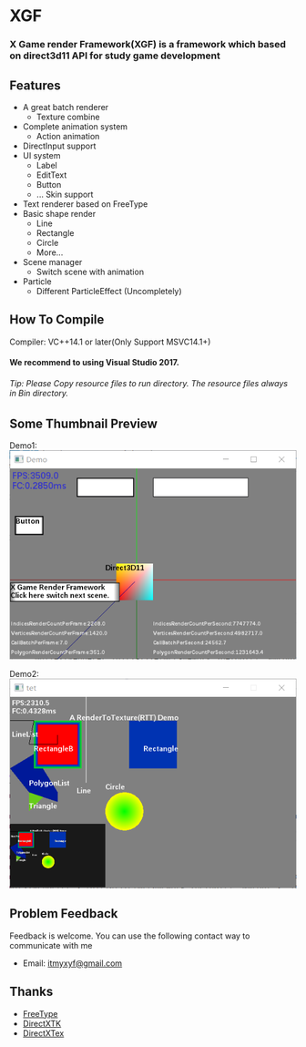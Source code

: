 #           XGF
### X Game render Framework(XGF) is a framework which based on direct3d11 API for study game development
  
## Features

* A great batch renderer
    *  Texture combine
* Complete animation system
    * Action animation
* DirectInput support
* UI system
    * Label
    * EditText
    * Button
	* ...  Skin support
* Text renderer based on FreeType
* Basic shape render
    * Line
    * Rectangle
    * Circle
	* More...
* Scene manager
    * Switch scene with animation
* Particle
    * Different ParticleEffect (Uncompletely)
  
## How To Compile
Compiler:  VC++14.1 or later(Only Support MSVC14.1+)  
#### We recommend to using Visual Studio 2017.
  
###### Tip: Please Copy resource files to run directory. The resource files always in Bin directory.
 
## Some Thumbnail Preview
 Demo1:  
![DemoMore](https://raw.githubusercontent.com/kadds/XGF/master/TT.PNG)
  
  Demo2:  
![EasyDemo](https://raw.githubusercontent.com/kadds/XGF/master/TT2.PNG)
 
## Problem Feedback
Feedback is welcome. You can use the following contact way to communicate with me  
  
* Email: <itmyxyf@gmail.com>
  
## Thanks
* [FreeType](https://sourceforge.net/projects/freetype/) 
* [DirectXTK](https://github.com/Microsoft/DirectXT)
* [DirectXTex](https://github.com/Microsoft/DirectXTex)
